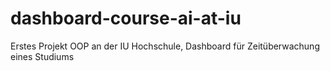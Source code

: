 # dashboard-course-ai-at-iu
Erstes Projekt OOP an der IU Hochschule, Dashboard für Zeitüberwachung eines Studiums

